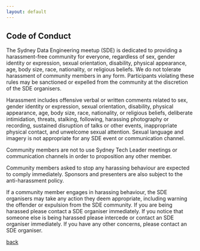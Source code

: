 ```yaml
---
layout: default
---
```


## Code of Conduct
The Sydney Data Engineering meetup (SDE) is dedicated to providing a harassment-free community for everyone, regardless of sex, gender identity or expression, sexual orientation, disability, physical appearance, age, body size, race, nationality, or religious beliefs. We do not tolerate harassment of community members in any form. Participants violating these rules may be sanctioned or expelled from the community at the discretion of the SDE organisers.

Harassment includes offensive verbal or written comments related to sex, gender identity or expression, sexual orientation, disability, physical appearance, age, body size, race, nationality, or religious beliefs, deliberate intimidation, threats, stalking, following, harassing photography or recording, sustained disruption of talks or other events, inappropriate physical contact, and unwelcome sexual attention. Sexual language and imagery is not appropriate for any SDE event or communication channel.

Community members are not to use Sydney Tech Leader meetings or communication channels in order to proposition any other member.

Community members asked to stop any harassing behaviour are expected to comply immediately. Sponsors and presenters are also subject to the anti-harassment policy.

If a community member engages in harassing behaviour, the SDE organisers may take any action they deem appropriate, including warning the offender or expulsion from the SDE community. If you are being harassed please contact a SDE organiser immediately. If you notice that someone else is being harassed please intercede or contact an SDE organiser immediately. If you have any other concerns, please contact an SDE organiser.

[back](./)
